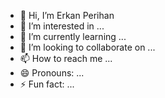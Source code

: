 - 👋 Hi, I’m Erkan Perihan
- 👀 I’m interested in ...
- 🌱 I’m currently learning ...
- 💞️ I’m looking to collaborate on ...
- 📫 How to reach me ...
- 😄 Pronouns: ...
- ⚡ Fun fact: ...

<!---
erkanperihan/erkanperihan is a ✨ special ✨ repository because its `README.md` (this file) appears on your GitHub profile.
You can click the Preview link to take a look at your changes.
--->
